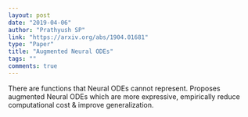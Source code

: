```yaml
---
layout: post
date: "2019-04-06"
author: "Prathyush SP"
link: "https://arxiv.org/abs/1904.01681"
type: "Paper"
title: "Augmented Neural ODEs"
tags: ""
comments: true
---
```

There are functions that Neural ODEs cannot represent. Proposes augmented Neural ODEs which are more expressive, empirically reduce computational cost & improve generalization.